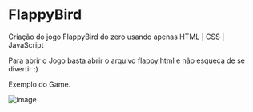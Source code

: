 # FlappyBird


Criação do jogo FlappyBird do zero usando apenas HTML | CSS | JavaScript

Para abrir o Jogo basta abrir o arquivo flappy.html e não esqueça de se divertir :)


Exemplo do Game.

![image](https://user-images.githubusercontent.com/98985125/161887410-c5e19a51-80a5-4c25-b1ce-bcafabb4bd67.png)

